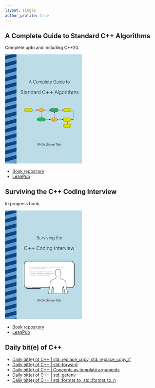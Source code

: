```yaml
---
layout: single
author_profile: true
---
```


## A Complete Guide to Standard C++ Algorithms

Complete upto and including C++20.

[<img src="assets/images/book_algorithms_cover.png" width="50%">](https://leanpub.com/cpp-algorithms-guide)

- [Book repository](https://github.com/HappyCerberus/book-cpp-algorithms)
- [LeanPub](https://leanpub.com/cpp-algorithms-guide)

## Surviving the C++ Coding Interview

In progress book.

[<img src="assets/images/book_coding_interview_cover.png" width="50%">](https://leanpub.com/cpp-coding-interview)

- [Book repository](https://leanpub.com/cpp-coding-interview)
- [LeanPub](https://leanpub.com/cpp-coding-interview)

## Daily bit(e) of C++

<ul>
<!-- SUBSTACK:START --><li><a href="https://medium.com/@simontoth/daily-bit-e-of-c-std-replace-copy-std-replace-copy-if-3f7496492aaf?source=rss-1e1de1006a93------2">Daily bit&lpar;e&rpar; of C++ | std::replace_copy, std::replace_copy_if</a></li><li><a href="https://medium.com/@simontoth/daily-bit-e-of-c-std-forward-c86cceffc3bc?source=rss-1e1de1006a93------2">Daily bit&lpar;e&rpar; of C++ | std::forward</a></li><li><a href="https://medium.com/@simontoth/daily-bit-e-of-c-concepts-as-template-arguments-48b52f9e5a78?source=rss-1e1de1006a93------2">Daily bit&lpar;e&rpar; of C++ | Concepts as template arguments</a></li><li><a href="https://medium.com/@simontoth/daily-bit-e-of-c-std-getenv-03de46f6e837?source=rss-1e1de1006a93------2">Daily bit&lpar;e&rpar; of C++ | std::getenv</a></li><li><a href="https://medium.com/@simontoth/daily-bit-e-of-c-std-format-to-std-format-to-n-1ea4062ab678?source=rss-1e1de1006a93------2">Daily bit&lpar;e&rpar; of C++ | std::format_to, std::format_to_n</a></li><!-- SUBSTACK:END -->
</ul>